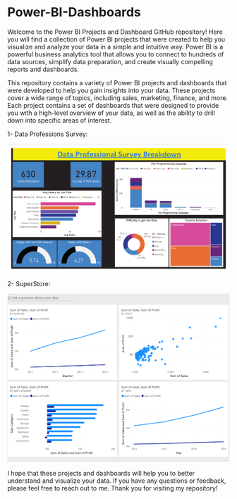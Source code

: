 # Power-BI-Dashboards

Welcome to the Power BI Projects and Dashboard GitHub repository! Here you will find a collection of Power BI projects that were created to help you visualize and analyze your data in a simple and intuitive way. Power BI is a powerful business analytics tool that allows you to connect to hundreds of data sources, simplify data preparation, and create visually compelling reports and dashboards.

This repository contains a variety of Power BI projects and dashboards that were developed to help you gain insights into your data. These projects cover a wide range of topics, including sales, marketing, finance, and more. Each project contains a set of dashboards that were designed to provide you with a high-level overview of your data, as well as the ability to drill down into specific areas of interest.

1- Data Professions Survey: 

![Data Professions Survey Dashboard](https://github.com/AmrZakiii/Power-BI-Dashboards/blob/main/DataSurvey%20Dashboard.png)

2- SuperStore: 

![SuperStore Dashboard](https://github.com/AmrZakiii/Power-BI-Dashboards/blob/main/SuperStore%20Dashboard.png)

I hope that these projects and dashboards will help you to better understand and visualize your data. If you have any questions or feedback, please feel free to reach out to me. Thank you for visiting my repository!

